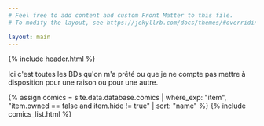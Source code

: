 ```yaml
---
# Feel free to add content and custom Front Matter to this file.
# To modify the layout, see https://jekyllrb.com/docs/themes/#overriding-theme-defaults

layout: main
---
```


{% include header.html %}

Ici c'est toutes les BDs qu'on m'a prêté ou que je ne compte pas mettre à disposition pour une raison ou pour une autre.

<div id="comics-list">
{% assign comics = site.data.database.comics | where_exp: "item", "item.owned == false and item.hide != true" | sort: "name" %}
{% include comics_list.html %}
</div>